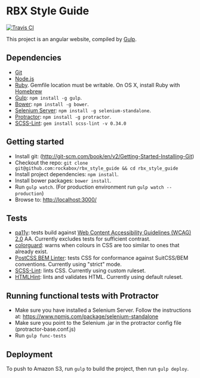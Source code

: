 # RBX Style Guide

[![Travis CI](https://img.shields.io/travis/rockabox/rbx_style_guide/master.svg)](https://travis-ci.org/rockabox/rbx_style_guide)

This project is an angular website, compiled by [Gulp](http://gulpjs.com/).

## Dependencies

* [Git](http://git-scm.com)
* [Node.js](https://github.com/joyent/node/wiki/Installing-Node.js-via-package-manager)
* [Ruby](https://www.ruby-lang.org/en/documentation/installation/). Gemfile location must be writable. On OS X, install
  Ruby with [Homebrew](https://www.ruby-lang.org/en/documentation/installation/#homebrew)
* [Gulp](http://gulpjs.com/): `npm install -g gulp`.
* [Bower](http://bower.io): `npm install -g bower`.
* [Selenium Server](https://www.npmjs.com/package/selenium-standalone): `npm install -g selenium-standalone`.
* [Protractor](https://www.npmjs.com/package/protractor): `npm install -g protractor`.
* [SCSS-Lint](https://github.com/causes/scss-lint): `gem install scss-lint -v 0.34.0`

## Getting started

* Install git: (http://git-scm.com/book/en/v2/Getting-Started-Installing-Git)
* Checkout the repo: `git clone git@github.com:rockabox/rbx_style_guide && cd rbx_style_guide`
* Install project dependencies: `npm install`.
* Install bower packages: `bower install`.
* Run `gulp watch`. (For production environment run `gulp watch --production`)
* Browse to: <http://localhost:3000/>

## Tests

* [pa11y](https://github.com/nature/pa11y/): tests build against [Web Content Accessibility Guidelines (WCAG) 2.0](http://www.w3.org/TR/WCAG20/) AA. Currently excludes tests for sufficient contrast.
* [colorguard](https://github.com/SlexAxton/css-colorguard): warns when colours in CSS are too similar to ones that already exist.
* [PostCSS BEM Linter](https://github.com/necolas/postcss-bem-linter/): tests CSS for conformance against SuitCSS/BEM conventions. Currently using "strict" mode.
* [SCSS-Lint](https://github.com/causes/scss-lint): lints CSS. Currently using custom ruleset.
* [HTMLHint](https://github.com/yaniswang/HTMLHint/): lints and validates HTML. Currently using default ruleset.

## Running functional tests with Protractor

* Make sure you have installed a Selenium Server. Follow the instructions at:
  https://www.npmjs.com/package/selenium-standalone
* Make sure you point to the Selenium .jar in the protractor config file (protractor-base.conf.js)
* Run `gulp func-tests`

## Deployment

To push to Amazon S3, run `gulp` to build the project, then run `gulp deploy`.
